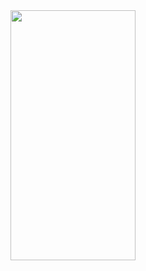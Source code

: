 
<img src="https://github.com/user-attachments/assets/561ca267-9361-4bf3-8a0b-ea97c831f9af" width="200px" height="400px"/>
